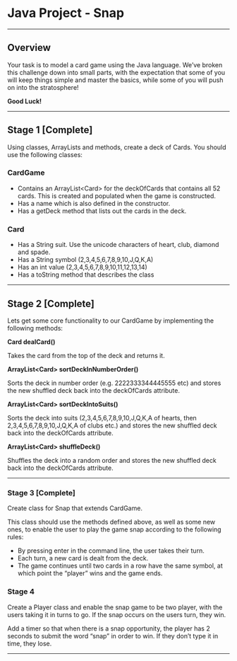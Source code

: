 <!-- _class: lead -->

# Java Project - Snap

---

## Overview

Your task is to model a card game using the Java language. We’ve broken this challenge down
into small parts, with the expectation that some of you will keep things simple and master the
basics, while some of you will push on into the stratosphere!

**Good Luck!**

---

## Stage 1 [Complete]

Using classes, ArrayLists and methods, create a deck of Cards. You should use the following
classes:

### CardGame

- Contains an ArrayList\<Card\> for the deckOfCards that contains all 52 cards. This is created and populated when the game is constructed.
- Has a name which is also defined in the constructor.
- Has a getDeck method that lists out the cards in the deck.

### Card

- Has a String suit. Use the unicode characters of heart, club, diamond and spade.
- Has a String symbol (2,3,4,5,6,7,8,9,10,J,Q,K,A)
- Has an int value (2,3,4,5,6,7,8,9,10,11,12,13,14)
- Has a toString method that describes the class

---

## Stage 2 [Complete]

Lets get some core functionality to our CardGame by implementing the following methods:

**Card dealCard()**

Takes the card from the top of the deck and returns it.

**ArrayList\<Card\> sortDeckInNumberOrder()**

Sorts the deck in number order (e.g. 2222333344445555 etc) and stores the new shuffled deck back into the deckOfCards attribute.

**ArrayList\<Card\> sortDeckIntoSuits()**

Sorts the deck into suits (2,3,4,5,6,7,8,9,10,J,Q,K,A of hearts, then 2,3,4,5,6,7,8,9,10,J,Q,K,A of clubs etc.) and stores the new shuffled deck back into the deckOfCards attribute.

**ArrayList\<Card\> shuffleDeck()**

Shuffles the deck into a random order and stores the new shuffled deck back into the deckOfCards attribute.

---

### Stage 3 [Complete]

Create class for Snap that extends CardGame.

This class should use the methods defined
above, as well as some new ones, to enable the user to play the game snap according to the
following rules:

- By pressing enter in the command line, the user takes their turn.
- Each turn, a new card is dealt from the deck.
- The game continues until two cards in a row have the same symbol, at which point the “player” wins and the game ends.

### Stage 4

Create a Player class and enable the snap game to be two player, with the users taking it in turns to go. If the snap occurs on the users turn, they win.

Add a timer so that when there is a snap opportunity, the player has 2 seconds to submit the word “snap” in order to win. If they don’t type it in time, they lose.

---
